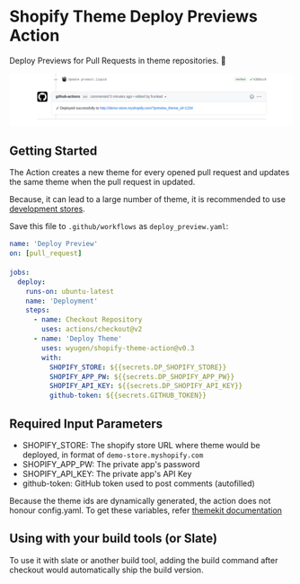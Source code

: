 # Shopify Theme Deploy Previews Action

Deploy Previews for Pull Requests in theme repositories. 🚧 

![Screenshot](./screenshot.png)

## Getting Started

The Action creates a new theme for every opened pull request and updates the same theme when the pull request in updated.

Because, it can lead to a large number of theme, it is recommended to use [development stores](https://help.shopify.com/en/partners/dashboard/managing-stores/development-stores).

Save this file to `.github/workflows` as `deploy_preview.yaml`:

```yaml
name: 'Deploy Preview'
on: [pull_request]

jobs:
  deploy:
    runs-on: ubuntu-latest
    name: 'Deployment'
    steps:
      - name: Checkout Repository
        uses: actions/checkout@v2
      - name: 'Deploy Theme'
        uses: wyugen/shopify-theme-action@v0.3
        with:
          SHOPIFY_STORE: ${{secrets.DP_SHOPIFY_STORE}}
          SHOPIFY_APP_PW: ${{secrets.DP_SHOPIFY_APP_PW}}
          SHOPIFY_API_KEY: ${{secrets.DP_SHOPIFY_API_KEY}}
          github-token: ${{secrets.GITHUB_TOKEN}}
```

## Required Input Parameters

- SHOPIFY_STORE: The shopify store URL where theme would be deployed, in format of `demo-store.myshopify.com`  
- SHOPIFY_APP_PW: The private app's password  
- SHOPIFY_API_KEY: The private app's API Key  
- github-token: GitHub token used to post comments (autofilled)  

Because the theme ids are dynamically generated, the action does not honour config.yaml. To get these variables, refer [themekit documentation](https://shopify.github.io/themekit/)

## Using with your build tools (or Slate)

To use it with slate or another build tool, adding the build command after checkout would automatically ship the build version.